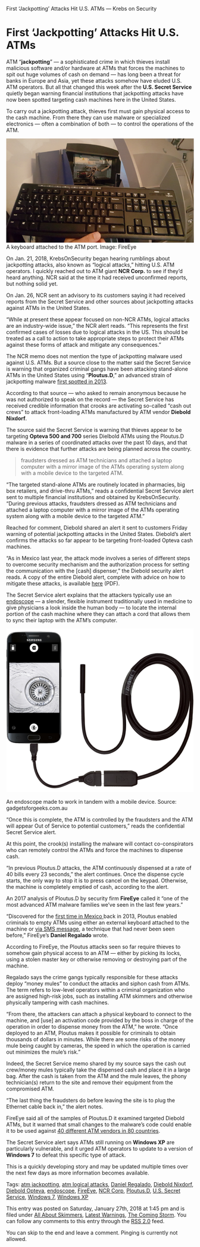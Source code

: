 First ‘Jackpotting’ Attacks Hit U.S. ATMs — Krebs on Security

# First ‘Jackpotting’ Attacks Hit U.S. ATMs

ATM “**jackpotting**” — a sophisticated crime in which thieves install malicious software and/or hardware at ATMs that forces the machines to spit out huge volumes of cash on demand — has long been a threat for banks in Europe and Asia, yet these attacks somehow have eluded U.S. ATM operators. But all that changed this week after the **U.S. Secret Service** quietly began warning financial institutions that jackpotting attacks have now been spotted targeting cash machines here in the United States.

To carry out a jackpotting attack, thieves first must gain physical access to the cash machine. From there they can use malware or specialized electronics — often a combination of both — to control the operations of the ATM.

![](../_resources/5e12c76fc9eaa771d17d473b1f57d12a.png)
A keyboard attached to the ATM port. Image: FireEye

On Jan. 21, 2018, KrebsOnSecurity began hearing rumblings about jackpotting attacks, also known as “logical attacks,” hitting U.S. ATM operators. I quickly reached out to ATM giant **NCR Corp.** to see if they’d heard anything. NCR said at the time it had received unconfirmed reports, but nothing solid yet.

On Jan. 26, NCR sent an advisory to its customers saying it had received reports from the Secret Service and other sources about jackpotting attacks against ATMs in the United States.

“While at present these appear focused on non-NCR ATMs, logical attacks are an industry-wide issue,” the NCR alert reads. “This represents the first confirmed cases of losses due to logical attacks in the US. This should be treated as a call to action to take appropriate steps to protect their ATMs against these forms of attack and mitigate any consequences.”

The NCR memo does not mention the type of jackpotting malware used against U.S. ATMs. But a source close to the matter said the Secret Service is warning that organized criminal gangs have been attacking stand-alone ATMs in the United States using “**Ploutus.D**,” an advanced strain of jackpotting malware [first spotted in 2013](https://www.fireeye.com/blog/threat-research/2017/01/new_ploutus_variant.html).

According to that source — who asked to remain anonymous because he was not authorized to speak on the record — the Secret Service has received credible information that crooks are activating so-called “cash out crews” to attack front-loading ATMs manufactured by ATM vendor **Diebold Nixdorf**.

The source said the Secret Service is warning that thieves appear to be targeting **Opteva 500 and 700** series Dielbold ATMs using the Ploutus.D malware in a series of coordinated attacks over the past 10 days, and that there is evidence that further attacks are being planned across the country.

> fraudsters dressed as ATM technicians and attached a laptop computer with a mirror image of the ATMs operating system along with a mobile device to the targeted ATM.

“The targeted stand-alone ATMs are routinely located in pharmacies, big box retailers, and drive-thru ATMs,” reads a confidential Secret Service alert sent to multiple financial institutions and obtained by KrebsOnSecurity. “During previous attacks, fraudsters dressed as ATM technicians and attached a laptop computer with a mirror image of the ATMs operating system along with a mobile device to the targeted ATM.”

Reached for comment, Diebold shared an alert it sent to customers Friday warning of potential jackpotting attacks in the United States. Diebold’s alert confirms the attacks so far appear to be targeting front-loaded Opteva cash machines.

“As in Mexico last year, the attack mode involves a series of different steps to overcome security mechanism and the authorization process for setting the communication with the [cash] dispenser,” the Diebold security alert reads. A copy of the entire Diebold alert, complete with advice on how to mitigate these attacks, is available [here](https://krebsonsecurity.com/wp-content/uploads/2018/01/20180126-GLOBAL-SECURITY-ALERT-018-04-0005-Potential-Jackpotting-US-Update-on-017-34-0002-smaller.pdf) (PDF).

The Secret Service alert explains that the attackers typically use an [endoscope](https://en.wikipedia.org/wiki/Endoscope) — a slender, flexible instrument traditionally used in medicine to give physicians a look inside the human body — to locate the internal portion of the cash machine where they can attach a cord that allows them to sync their laptop with the ATM’s computer.

![](../_resources/6a4a3f1e444b7674efb596f6cb0d7921.png)

An endoscope made to work in tandem with a mobile device. Source: gadgetsforgeeks.com.au

“Once this is complete, the ATM is controlled by the fraudsters and the ATM will appear Out of Service to potential customers,” reads the confidential Secret Service alert.

At this point, the crook(s) installing the malware will contact co-conspirators who can remotely control the ATMs and force the machines to dispense cash.

“In previous Ploutus.D attacks, the ATM continuously dispensed at a rate of 40 bills every 23 seconds,” the alert continues. Once the dispense cycle starts, the only way to stop it is to press cancel on the keypad. Otherwise, the machine is completely emptied of cash, according to the alert.

An 2017 analysis of Ploutus.D by security firm **FireEye** called it “one of the most advanced ATM malware families we’ve seen in the last few years.”

“Discovered for the [first time in Mexico ](https://www.symantec.com/connect/blogs/criminals-hit-atm-jackpot)back in 2013, Ploutus enabled criminals to empty ATMs using either an external keyboard attached to the machine or [via SMS message](https://www.symantec.com/connect/blogs/texting-atms-cash-shows-cybercriminals-increasing-sophistication), a technique that had never been seen before,” FireEye’s **Daniel Regalado** wrote.

According to FireEye, the Ploutus attacks seen so far require thieves to somehow gain physical access to an ATM — either by picking its locks, using a stolen master key or otherwise removing or destroying part of the machine.

Regalado says the crime gangs typically responsible for these attacks deploy “money mules” to conduct the attacks and siphon cash from ATMs. The term refers to low-level operators within a criminal organization who are assigned high-risk jobs, such as installing ATM skimmers and otherwise physically tampering with cash machines.

“From there, the attackers can attach a physical keyboard to connect to the machine, and [use] an activation code provided by the boss in charge of the operation in order to dispense money from the ATM,” he wrote. “Once deployed to an ATM, Ploutus makes it possible for criminals to obtain thousands of dollars in minutes. While there are some risks of the money mule being caught by cameras, the speed in which the operation is carried out minimizes the mule’s risk.”

Indeed, the Secret Service memo shared by my source says the cash out crew/money mules typically take the dispensed cash and place it in a large bag. After the cash is taken from the ATM and the mule leaves, the phony technician(s) return to the site and remove their equipment from the compromised ATM.

“The last thing the fraudsters do before leaving the site is to plug the Ethernet cable back in,” the alert notes.

FireEye said all of the samples of Ploutus.D it examined targeted Diebold ATMs, but it warned that small changes to the malware’s code could enable it to be used against [40 different ATM vendors in 80 countries](http://www.kal.com/en/video/multi-vendor).

The Secret Service alert says ATMs still running on **Windows XP** are particularly vulnerable, and it urged ATM operators to update to a version of **Windows 7** to defeat this specific type of attack.

This is a quickly developing story and may be updated multiple times over the next few days as more information becomes available.

Tags: [atm jackpotting](https://krebsonsecurity.com/tag/atm-jackpotting/), [atm logical attacks](https://krebsonsecurity.com/tag/atm-logical-attacks/), [Daniel Regalado](https://krebsonsecurity.com/tag/daniel-regalado/), [Diebold Nixdorf](https://krebsonsecurity.com/tag/diebold-nixdorf/), [Diebold Opteva](https://krebsonsecurity.com/tag/diebold-opteva/), [endoscope](https://krebsonsecurity.com/tag/endoscope/), [FireEye](https://krebsonsecurity.com/tag/fireeye/), [NCR Corp](https://krebsonsecurity.com/tag/ncr-corp/), [Ploutus.D](https://krebsonsecurity.com/tag/ploutus-d/), [U.S. Secret Service](https://krebsonsecurity.com/tag/u-s-secret-service/), [Windows 7](https://krebsonsecurity.com/tag/windows-7/), [Windows XP](https://krebsonsecurity.com/tag/windows-xp/)

This entry was posted on Saturday, January 27th, 2018 at 1:45 pm	and is filed under [All About Skimmers](https://krebsonsecurity.com/category/all-about-skimmers/), [Latest Warnings](https://krebsonsecurity.com/category/latest-warnings/), [The Coming Storm](https://krebsonsecurity.com/category/comingstorm/). You can follow any comments to this entry through the [RSS 2.0](https://krebsonsecurity.com/2018/01/first-jackpotting-attacks-hit-u-s-atms/feed/) feed.

You can skip to the end and leave a comment. Pinging is currently not allowed.